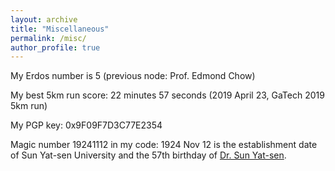 ```yaml
---
layout: archive
title: "Miscellaneous"
permalink: /misc/
author_profile: true
---
```


My Erdos number is 5 (previous node: Prof. Edmond Chow)

My best 5km run score: 22 minutes 57 seconds (2019 April 23, GaTech 2019 5km run)

My PGP key: 0x9F09F7D3C77E2354

Magic number 19241112 in my code: 1924 Nov 12 is the establishment date of Sun Yat-sen University and the 57th birthday of [Dr. Sun Yat-sen](https://en.wikipedia.org/wiki/Sun_Yat-sen). 